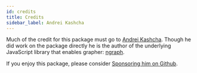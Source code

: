 ```yaml
---
id: credits
title: Credits
sidebar_label: Andrei Kashcha
---
```


Much of the credit for this package must go to [Andrei Kashcha](https://github.com/anvaka). Though he did work on the package directly he is the author of the underlying JavaScript library that enables grapher: [ngraph](https://github.com/anvaka?utf8=%E2%9C%93&tab=repositories&q=ngraph).

If you enjoy this package, please consider [Sponsoring him on Github](https://github.com/sponsors/anvaka).
